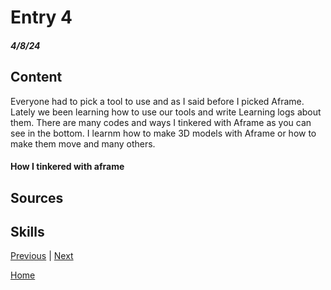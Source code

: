 # Entry 4
##### 4/8/24

## Content 

Everyone had to pick a tool to use and as I said before I picked Aframe. Lately we been learning how to use our tools and write Learning logs about them. There are many codes and ways I tinkered with Aframe as you can see in the bottom. I learnm how to make 3D models with Aframe or how to make them move and many others. 

#### How I tinkered with aframe



## Sources

## Skills 





[Previous](entry02.md) | [Next](entry04.md)

[Home](../README.md)




